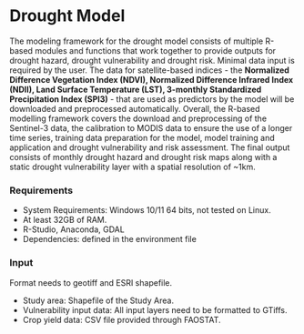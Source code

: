 # Drought Model

The modeling framework for the drought model consists of multiple R-based modules and functions that work together to provide outputs for drought hazard, drought vulnerability and drought risk. Minimal data input is required by the user. The data for satellite-based indices - the **Normalized Difference Vegetation Index (NDVI), Normalized Difference Infrared Index (NDII), Land Surface Temperature (LST), 3-monthly Standardized Precipitation Index (SPI3)** - that are used as predictors by the model will be downloaded and preprocessed automatically. Overall, the R-based modelling framework covers the download and preprocessing of the Sentinel-3 data, the calibration to MODIS data to ensure the use of a longer time series, training data preparation for the model, model training and application and drought vulnerability and risk assessment. The final output consists of monthly drought hazard and drought risk maps along with a static drought vulnerability layer with a spatial resolution of ~1km.


### **Requirements**
 - System Requirements: Windows 10/11 64 bits, not tested on Linux. 
 - At least 32GB of RAM. 
 - R-Studio, Anaconda, GDAL
 - Dependencies: defined in the environment file


### **Input**
Format needs to geotiff and ESRI shapefile.
 - Study area: Shapefile of the Study Area. 
 - Vulnerability input data: All input layers need to be formatted to GTiffs.
 - Crop yield data: CSV file provided through FAOSTAT.
